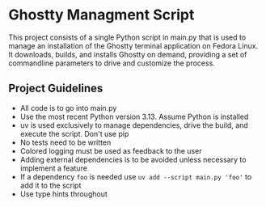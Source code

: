 # Ghostty Managment Script

This project consists of a single Python script in main.py that is used to manage an installation
of the Ghostty terminal application on Fedora Linux.
It downloads, builds, and installs Ghostty on demand, providing a set of commandline parameters to
drive and customize the process.

## Project Guidelines

* All code is to go into main.py
* Use the most recent Python version 3.13. Assume Python is installed
* uv is used exclusively to manage dependencies, drive the build, and execute the script. Don't use pip
* No tests need to be written
* Colored logging must be used as feedback to the user
* Adding external dependencies is to be avoided unless necessary to implement a feature
* If a dependency `foo` is needed use `uv add --script main.py 'foo'` to add it to the script
* Use type hints throughout
